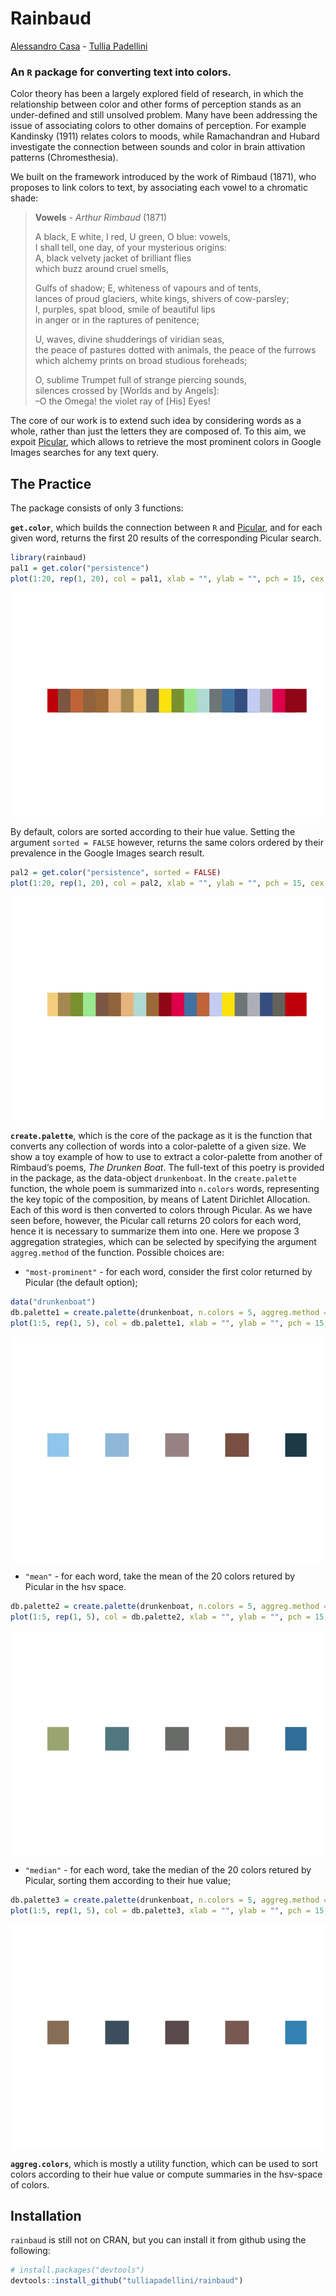 
<!-- README.md is generated from README.Rmd. Please edit that file -->

# Rainbaud

[Alessandro Casa](https://alessandrocasa.github.io) - [Tullia Padellini](https://tulliapadellini.github.io)


### An `R` package for converting text into colors.

Color theory has been a largely explored field of research, in which the
relationship between color and other forms of perception stands as an
under-defined and still unsolved problem. Many have been addressing the
issue of associating colors to other domains of perception. For example
Kandinsky (1911) relates colors to moods, while Ramachandran and Hubard
investigate the connection between sounds and color in brain attivation
patterns (Chromesthesia).

We built on the framework introduced by the work of Rimbaud (1871), who
proposes to link colors to text, by associating each vowel to a
chromatic shade:

> **Vowels** - *Arthur Rimbaud* (1871)
> 
> A black, E white, I red, U green, O blue: vowels,  
> I shall tell, one day, of your mysterious origins:  
> A, black velvety jacket of brilliant flies  
> which buzz around cruel smells,
> 
> Gulfs of shadow; E, whiteness of vapours and of tents,  
> lances of proud glaciers, white kings, shivers of cow-parsley;  
> I, purples, spat blood, smile of beautiful lips  
> in anger or in the raptures of penitence;  
> 
> U, waves, divine shudderings of viridian seas,  
> the peace of pastures dotted with animals, the peace of the furrows  
> which alchemy prints on broad studious foreheads;  
> 
> O, sublime Trumpet full of strange piercing sounds,  
> silences crossed by \[Worlds and by Angels\]:  
> –O the Omega\! the violet ray of \[His\] Eyes\!

The core of our work is to extend such idea by considering words as a
whole, rather than just the letters they are composed of. To this aim,
we expoit [Picular](https:\\picular.co), which allows to retrieve the
most prominent colors in Google Images searches for any text query.

## The Practice

The package consists of only 3 functions:

**`get.color`**, which builds the connection between `R` and
[Picular](https:\\picular.co), and for each given word, returns the
first 20 results of the corresponding Picular search.

``` r
library(rainbaud)
pal1 = get.color("persistence")
plot(1:20, rep(1, 20), col = pal1, xlab = "", ylab = "", pch = 15, cex = 7, axes = FALSE)
```

<img src="README-unnamed-chunk-2-1.png" style="display: block; margin: auto;" />

By default, colors are sorted according to their hue value. Setting the
argument `sorted = FALSE` however, returns the same colors ordered by
their prevalence in the Google Images search result.

``` r
pal2 = get.color("persistence", sorted = FALSE)
plot(1:20, rep(1, 20), col = pal2, xlab = "", ylab = "", pch = 15, cex = 7, axes = FALSE)
```

<img src="README-unnamed-chunk-3-1.png" style="display: block; margin: auto;" />

**`create.palette`**, which is the core of the package as it is the
function that converts any collection of words into a color-palette of a
given size. We show a toy example of how to use to extract a
color-palette from another of Rimbaud’s poems, *The Drunken Boat*. The
full-text of this poetry is provided in the package, as the data-object
`drunkenboat`. In the `create.palette` function, the whole poem is
summarized into `n.colors` words, representing the key topic of the
composition, by means of Latent Dirichlet Allocation. Each of this word
is then converted to colors through Picular. As we have seen before,
however, the Picular call returns 20 colors for each word, hence it is
necessary to summarize them into one. Here we propose 3 aggregation
strategies, which can be selected by specifying the argument
`aggreg.method` of the function. Possible choices are:

  - `"most-prominent"` - for each word, consider the first color
    returned by Picular (the default option);

<!-- end list -->

``` r
data("drunkenboat")
db.palette1 = create.palette(drunkenboat, n.colors = 5, aggreg.method = "most-prominent")
plot(1:5, rep(1, 5), col = db.palette1, xlab = "", ylab = "", pch = 15, cex = 7, axes = FALSE)
```

<img src="README-unnamed-chunk-4-1.png" style="display: block; margin: auto;" />

  - `"mean"` - for each word, take the mean of the 20 colors retured by
    Picular in the hsv
space.

<!-- end list -->

``` r
db.palette2 = create.palette(drunkenboat, n.colors = 5, aggreg.method = "mean")
plot(1:5, rep(1, 5), col = db.palette2, xlab = "", ylab = "", pch = 15, cex = 7, axes = FALSE)
```

<img src="README-unnamed-chunk-5-1.png" style="display: block; margin: auto;" />

  - `"median"` - for each word, take the median of the 20 colors retured
    by Picular, sorting them according to their hue
value;

<!-- end list -->

``` r
db.palette3 = create.palette(drunkenboat, n.colors = 5, aggreg.method = "median")
plot(1:5, rep(1, 5), col = db.palette3, xlab = "", ylab = "", pch = 15, cex = 7, axes = FALSE)
```

<img src="README-unnamed-chunk-6-1.png" style="display: block; margin: auto;" />

**`aggreg.colors`**, which is mostly a utility function, which can be
used to sort colors according to their hue value or compute summaries in
the hsv-space of colors.

## Installation

`rainbaud` is still not on CRAN, but you can install it from github
using the following:

``` r
# install.packages("devtools")
devtools::install_github("tulliapadellini/rainbaud")
```
